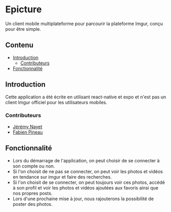 # Epicture

Un client mobile multiplateforme pour parcourir la plateforme Imgur, conçu pour être simple.

## Contenu
- [Introduction](#Introduction)
    - [Contributeurs](#Contributeurs)
- [Fonctionnalité](#Fonctionnalité)

## Introduction

Cette application a été écrite en utilisant react-native et expo et n'est pas un client Imgur officiel pour les utilisateurs mobiles.

### Contributeurs

* [Jérémy Nayet](https://github.com/Jeremy-Epitech)
* [Fabien Pineau](https://github.com/fpineau)

## Fonctionnalité

* Lors du démarrage de l'application, on peut choisir de se connecter à son compte ou non.
* Si l'on choisit de ne pas se connecter, on peut voir les photos et vidéos en tendance sur imgur et faire des recherches.
* Si l'on choisit de se connecter, on peut toujours voir ces photos, accédé à son profil et voir les photos et vidéos ajoutées aux favoris ainsi que nos propres posts.
* Lors d'une prochaine mise à jour, nous rajouterons la possibilité de poster des photos. 





